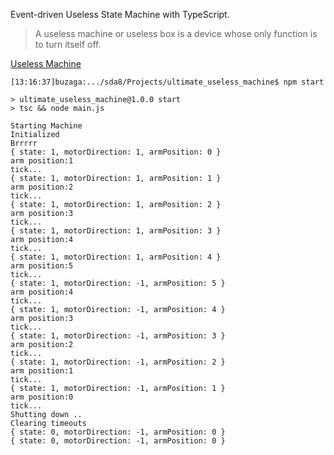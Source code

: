 Event-driven Useless State Machine with TypeScript.

> A useless machine or useless box is a device whose only function is to turn itself off.

[Useless Machine](https://en.wikipedia.org/wiki/Useless_machine)

```
[13:16:37]buzaga:.../sda8/Projects/ultimate_useless_machine$ npm start

> ultimate_useless_machine@1.0.0 start
> tsc && node main.js

Starting Machine
Initialized
Brrrrr
{ state: 1, motorDirection: 1, armPosition: 0 }
arm position:1
tick...
{ state: 1, motorDirection: 1, armPosition: 1 }
arm position:2
tick...
{ state: 1, motorDirection: 1, armPosition: 2 }
arm position:3
tick...
{ state: 1, motorDirection: 1, armPosition: 3 }
arm position:4
tick...
{ state: 1, motorDirection: 1, armPosition: 4 }
arm position:5
tick...
{ state: 1, motorDirection: -1, armPosition: 5 }
arm position:4
tick...
{ state: 1, motorDirection: -1, armPosition: 4 }
arm position:3
tick...
{ state: 1, motorDirection: -1, armPosition: 3 }
arm position:2
tick...
{ state: 1, motorDirection: -1, armPosition: 2 }
arm position:1
tick...
{ state: 1, motorDirection: -1, armPosition: 1 }
arm position:0
tick...
Shutting down ..
Clearing timeouts
{ state: 0, motorDirection: -1, armPosition: 0 }
{ state: 0, motorDirection: -1, armPosition: 0 }
```

